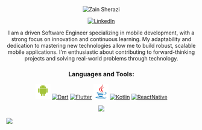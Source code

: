 <p align="center">
  <img src="https://capsule-render.vercel.app/api?type=waving&height=220&color=0:1034a6,100:0080ff&text=Zain%20Sherazi-nl-%20-nl-&section=header&desc=Software%20Engineer%20|%20Android%20|%20React%20Native&fontColor=fff&animation=fadeIn&rotate=0&fontSize=60&descSize=16" alt="Zain Sherazi"/>
</p>

<p align="center">
  <a href="https://www.linkedin.com/in/syed-zain-ul-abidin-sherazi-15aa62246"><img src="https://img.shields.io/badge/linkedin-%231DA1F2.svg?&style=for-the-badge&logo=linkedin&logoColor=white&color=071A2C" alt="LinkedIn" alt="LinkedIn"></a>
</p>

<p align="center">I am a driven Software Engineer specializing in mobile development, with a strong focus on innovation and continuous learning. My adaptability and dedication to mastering new technologies allow me to build robust, scalable mobile applications. I'm enthusiastic about contributing to forward-thinking projects and solving real-world problems through technology.</p>

<h3 align="center">Languages and Tools:</h3>
<p align="center">
  <a href="https://developer.android.com" target="_blank" rel="noreferrer"><img src="https://raw.githubusercontent.com/devicons/devicon/master/icons/android/android-original-wordmark.svg" alt="Android" width="40" height="40" /></a>
  <a href="https://dart.dev" target="_blank" rel="noreferrer"><img src="https://www.vectorlogo.zone/logos/dartlang/dartlang-icon.svg" alt="Dart" width="40" height="40" /></a>
  <a href="https://flutter.dev" target="_blank" rel="noreferrer"><img src="https://www.vectorlogo.zone/logos/flutterio/flutterio-icon.svg" alt="Flutter" width="40" height="40" /></a>
  <a href="https://www.java.com" target="_blank" rel="noreferrer"><img src="https://raw.githubusercontent.com/devicons/devicon/master/icons/java/java-original.svg" alt="Java" width="40" height="40" /></a>
  <a href="https://kotlinlang.org" target="_blank" rel="noreferrer"><img src="https://www.vectorlogo.zone/logos/kotlinlang/kotlinlang-icon.svg" alt="Kotlin" width="40" height="40" /></a>
  <a href="https://reactnative.dev/" target="_blank" rel="noreferrer"><img src="https://cdn4.iconfinder.com/data/icons/logos-3/600/React.js_logo-1024.png" alt="ReactNative" width="40" height="40" /></a>
</p>

<p align="center"><img src="https://github-readme-stats-sigma-five.vercel.app/api/top-langs/?username=ZENSH1&hide=html" /></p>
<p>
<img src="https://camo.githubusercontent.com/c05beac4b856cfcf248e7a0e5708dcb8c6eb699ba607291b22d4f12edd37ed7c/68747470733a2f2f63617073756c652d72656e6465722e76657263656c2e6170702f6170693f747970653d776176696e6726636f6c6f723d6772616469656e7426637573746f6d436f6c6f724c6973743d3132266865696768743d3130302673656374696f6e3d666f6f746572" />
</p>
